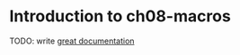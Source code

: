 # Introduction to ch08-macros

TODO: write [great documentation](http://jacobian.org/writing/what-to-write/)
